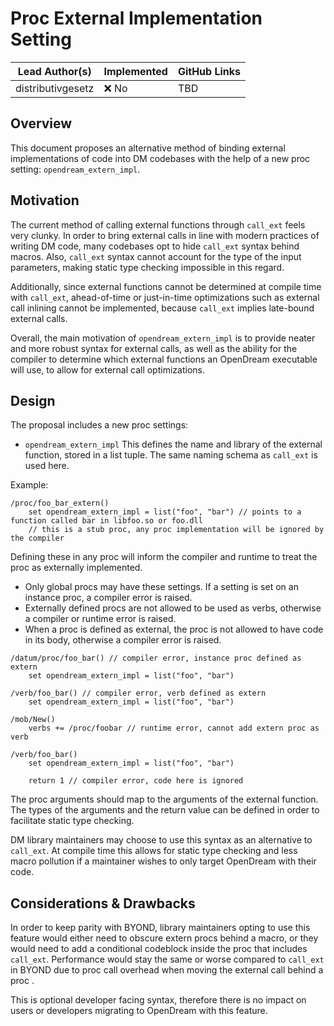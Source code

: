 # Proc External Implementation Setting

| Lead Author(s) | Implemented | GitHub Links |
|---|---|---|
| distributivgesetz | :x: No | TBD |

## Overview

This document proposes an alternative method of binding external implementations of code into DM codebases with the help of a new proc setting: `opendream_extern_impl`.

## Motivation

The current method of calling external functions through `call_ext` feels very clunky. In order to bring external calls in line with modern practices of writing DM code, many codebases opt to hide `call_ext` syntax behind macros. Also, `call_ext` syntax cannot account for the type of the input parameters, making static type checking impossible in this regard.

Additionally, since external functions cannot be determined at compile time with `call_ext`, ahead-of-time or just-in-time optimizations such as external call inlining cannot be implemented, because `call_ext` implies late-bound external calls.

Overall, the main motivation of `opendream_extern_impl` is to provide neater and more robust syntax for external calls, as well as the ability for the compiler to determine which external functions an OpenDream executable will use, to allow for external call optimizations.

## Design

The proposal includes a new proc settings:

- `opendream_extern_impl`
  This defines the name and library of the external function, stored in a list tuple. The same naming schema as `call_ext` is used here.
  
Example:

```
/proc/foo_bar_extern()
    set opendream_extern_impl = list("foo", "bar") // points to a function called bar in libfoo.so or foo.dll
    // this is a stub proc, any proc implementation will be ignored by the compiler
```

Defining these in any proc will inform the compiler and runtime to treat the proc as externally implemented.

- Only global procs may have these settings. If a setting is set on an instance proc, a compiler error is raised.
- Externally defined procs are not allowed to be used as verbs, otherwise a compiler or runtime error is raised.
- When a proc is defined as external, the proc is not allowed to have code in its body, otherwise a compiler error is raised.

```
/datum/proc/foo_bar() // compiler error, instance proc defined as extern
    set opendream_extern_impl = list("foo", "bar")

/verb/foo_bar() // compiler error, verb defined as extern
    set opendream_extern_impl = list("foo", "bar")

/mob/New()
    verbs += /proc/foobar // runtime error, cannot add extern proc as verb

/verb/foo_bar()
    set opendream_extern_impl = list("foo", "bar")
    
    return 1 // compiler error, code here is ignored
```

The proc arguments should map to the arguments of the external function. The types of the arguments and the return value can be defined in order to facilitate static type checking.

DM library maintainers may choose to use this syntax as an alternative to `call_ext`. At compile time this allows for static type checking and less macro pollution if a maintainer wishes to only target OpenDream with their code.

## Considerations & Drawbacks

In order to keep parity with BYOND, library maintainers opting to use this feature would either need to obscure extern procs behind a macro, or they would need to add a conditional codeblock inside the proc that includes `call_ext`. Performance would stay the same or worse compared to `call_ext` in BYOND due to proc call overhead when moving the external call behind a proc .

This is optional developer facing syntax, therefore there is no impact on users or developers migrating to OpenDream with this feature.
